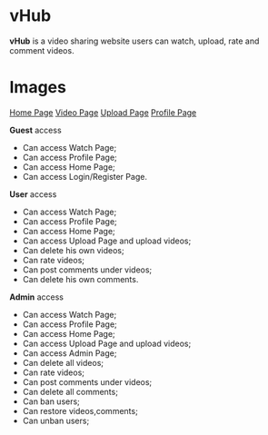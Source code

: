 ﻿# vHub

**vHub** is a video sharing website users can watch, upload, rate and comment videos.

# Images

[Home Page](https://i.imgur.com/ckp168f.jpg)
[Video Page](https://i.imgur.com/3QOgJPp.jpg)
[Upload Page](https://i.imgur.com/O7Yd1Xw.png)
[Profile Page](https://i.imgur.com/oIV8FfK.png)

**Guest** access

- Can access Watch Page;
- Can access Profile Page;
- Can access Home Page;
- Can access Login/Register Page.

**User** access

- Can access Watch Page;
- Can access Profile Page;
- Can access Home Page;
- Can access Upload Page and upload videos;
- Can delete his own videos;
- Can rate videos;
- Can post comments under videos;
- Can delete his own comments.

**Admin** access

- Can access Watch Page;
- Can access Profile Page;
- Can access Home Page;
- Can access Upload Page and upload videos;
- Can access Admin Page;
- Can delete all videos;
- Can rate videos;
- Can post comments under videos;
- Can delete all comments;
- Can ban users;
- Can restore videos,comments;
- Can unban users;